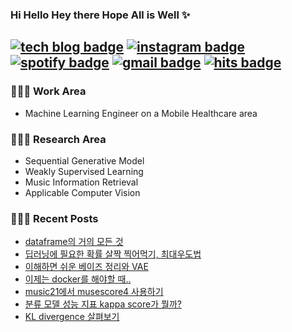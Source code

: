 ### Hi Hello Hey there Hope All is Well ✨ 
[![tech blog badge](https://img.shields.io/badge/Tech%20Blog-8066F3?style=flat-square&logo=Github&logoColor=white&link=https://rimiiii.github.io/)](https://doodleryul.github.io)
[![instagram badge](https://img.shields.io/badge/Instagram-E4405F?style=flat-square&logo=Instagram&logoColor=white&link=https://www.instagram.com/rimiiii_u)](https://www.instagram.com/doodleryul/)
[![spotify badge](https://img.shields.io/badge/spotify-1DB954?style=flat-square&logo=spotify&logoColor=white&link=https://open.spotify.com/user/31pxeueydqcrri4klsx73pztj2ay)](https://open.spotify.com/user/31pxeueydqcrri4klsx73pztj2ay)
[![gmail badge](https://img.shields.io/badge/Gmail-d14836?style=flat-square&logo=Gmail&logoColor=white&link=rimiiii.u@gmail.com)](mailto:rimiiii.u@gmail.com)
[![hits badge](https://hits.seeyoufarm.com/api/count/incr/badge.svg?url=https%3A%2F%2Fgithub.com%2Fdoodleryul&count_bg=%233D89C8&title_bg=%23555555&icon=github.svg&icon_color=%23E7E7E7&title=hits&edge_flat=false)](https://hits.seeyoufarm.com)
---
### 👩🏻‍💻 Work Area
- Machine Learning Engineer on a Mobile Healthcare area

### 👩🏻‍🎓 Research Area
- Sequential Generative Model
- Weakly Supervised Learning
- Music Information Retrieval
- Applicable Computer Vision

### 👩🏻‍🏫 Recent Posts
- [dataframe의 거의 모든 것](https://doodleryul.github.io/dev/2023-03-23-dataframe/)
- [딥러닝에 필요한 확률 살짝 찍어먹기, 최대우도법](https://doodleryul.github.io/project/2023-02-10-vae-2/)
- [이해하면 쉬운 베이즈 정리와 VAE](https://doodleryul.github.io/project/2023-01-20-vae-1/)
- [이제는 docker를 해야할 때..](https://doodleryul.github.io/dev/2023-01-24-docker/)
- [music21에서 musescore4 사용하기](https://doodleryul.github.io/dev/2022-12-23-15-music21/)
- [분류 모델 성능 지표 kappa score가 뭘까?](https://doodleryul.github.io/dev/2022-12-09-13-kappa-score/)
- [KL divergence 살펴보기](https://doodleryul.github.io/dev/2022-11-25-12-kl-div/)
